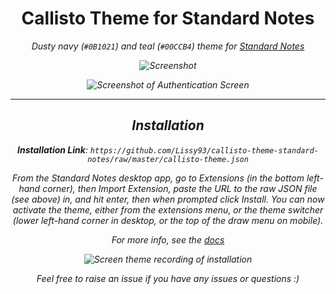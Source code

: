 
<h1 align="center">Callisto Theme for Standard Notes</h1>
<p align="center"><i align="center">Dusty navy (<code>#0B1021</code>) and teal (<code>#00CCB4</code>) theme for <a href="https://standardnotes.org/">Standard Notes</a><i></p>

<p align="center">
  <img src="https://i.ibb.co/PGTCTT1/sn-callisto-screenshot-1.png"
    alt="Screenshot"
    title="Screenshot"
  />
</p>

<p align="center">
  <img src="https://i.ibb.co/HGNr2f7/sn-callisto-screenshot-2.png"
    alt="Screenshot of Authentication Screen"
    title="Screenshot of Authentication Screen"
  />
</p>

---

## Installation

**Installation Link**: `https://github.com/Lissy93/callisto-theme-standard-notes/raw/master/callisto-theme.json`

From the Standard Notes desktop app, go to Extensions (in the bottom left-hand corner), then Import Extension, paste the URL to the raw JSON file (see above) in, and hit enter, then when prompted click Install. You can now activate the theme, either from the extensions menu, or the theme switcher (lower left-hand corner in desktop, or the top of the draw menu on mobile).

For more info, see the [docs](https://docs.standardnotes.org/usage/install-extensions/)

<p align="center">
  <img src="https://i.ibb.co/rySG4fh/standard-notes-theme-installation.gif"
    alt="Screen theme recording of installation"
    title="Screen theme recording of installation"
  />
</p>

Feel free to raise an issue if you have any issues or questions :)

